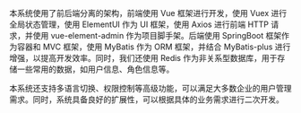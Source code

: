 本系统使用了前后端分离的架构，前端使用 Vue 框架进行开发，使用 Vuex 进行全局状态管理，使用 ElementUI 作为 UI 框架，使用 Axios
进行前端 HTTP 请求，并使用 vue-element-admin 作为项目脚手架。后端使用 SpringBoot 框架作为容器和 MVC 框架，使用 MyBatis 作为
ORM 框架，并结合 MyBatis-plus 进行增强，以提高开发效率。同时，我们还使用 Redis 作为非关系型数据库，用于存储一些常用的数据，如用户信息、角色信息等。

本系统还支持多语言切换、权限控制等高级功能，可以满足大多数企业的用户管理需求。同时，系统具备良好的扩展性，可以根据具体的业务需求进行二次开发。